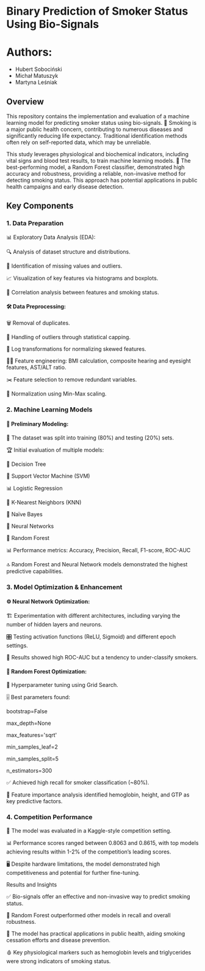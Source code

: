 # Binary Prediction of Smoker Status Using Bio-Signals
# Authors:
- Hubert Sobociński
- Michał Matuszyk
- Martyna Leśniak
## Overview

This repository contains the implementation and evaluation of a machine learning model for predicting smoker status using bio-signals. 🚬 Smoking is a major public health concern, contributing to numerous diseases and significantly reducing life expectancy. Traditional identification methods often rely on self-reported data, which may be unreliable.

This study leverages physiological and biochemical indicators, including vital signs and blood test results, to train machine learning models. 🏥 The best-performing model, a Random Forest classifier, demonstrated high accuracy and robustness, providing a reliable, non-invasive method for detecting smoking status. This approach has potential applications in public health campaigns and early disease detection.

## Key Components

### 1. Data Preparation

📊 Exploratory Data Analysis (EDA):

🔍 Analysis of dataset structure and distributions.

🚨 Identification of missing values and outliers.

📈 Visualization of key features via histograms and boxplots.

🔗 Correlation analysis between features and smoking status.

#### 🛠 Data Preprocessing:

🗑️ Removal of duplicates.

🚀 Handling of outliers through statistical capping.

🔢 Log transformations for normalizing skewed features.

🏋️‍♂️ Feature engineering: BMI calculation, composite hearing and eyesight features, AST/ALT ratio.

✂️ Feature selection to remove redundant variables.

📏 Normalization using Min-Max scaling.

### 2. Machine Learning Models

#### 🤖 Preliminary Modeling:

🧩 The dataset was split into training (80%) and testing (20%) sets.

🏆 Initial evaluation of multiple models:

🌳 Decision Tree

📏 Support Vector Machine (SVM)

📊 Logistic Regression

🤝 K-Nearest Neighbors (KNN)

🎲 Naïve Bayes

🧠 Neural Networks

🌲 Random Forest

📊 Performance metrics: Accuracy, Precision, Recall, F1-score, ROC-AUC

🔝 Random Forest and Neural Network models demonstrated the highest predictive capabilities.

### 3. Model Optimization & Enhancement

#### ⚙️ Neural Network Optimization:

🏗️ Experimentation with different architectures, including varying the number of hidden layers and neurons.

🎛️ Testing activation functions (ReLU, Sigmoid) and different epoch settings.

🚨 Results showed high ROC-AUC but a tendency to under-classify smokers.

#### 🌲 Random Forest Optimization:

🎯 Hyperparameter tuning using Grid Search.

🎚️ Best parameters found:

bootstrap=False

max_depth=None

max_features='sqrt'

min_samples_leaf=2

min_samples_split=5

n_estimators=300

✅ Achieved high recall for smoker classification (~80%).

📌 Feature importance analysis identified hemoglobin, height, and GTP as key predictive factors.

### 4. Competition Performance

🏅 The model was evaluated in a Kaggle-style competition setting.

📊 Performance scores ranged between 0.8063 and 0.8615, with top models achieving results within 1-2% of the competition’s leading scores.

🖥️ Despite hardware limitations, the model demonstrated high competitiveness and potential for further fine-tuning.

Results and Insights

✅ Bio-signals offer an effective and non-invasive way to predict smoking status.

🌲 Random Forest outperformed other models in recall and overall robustness.

📢 The model has practical applications in public health, aiding smoking cessation efforts and disease prevention.

🩸 Key physiological markers such as hemoglobin levels and triglycerides were strong indicators of smoking status.

